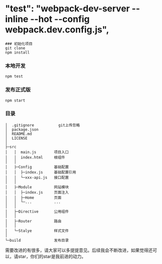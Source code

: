 # "test": "webpack-dev-server --inline --hot --config webpack.dev.config.js",

```
### 初始化项目
git clone 
npm install

```


### 本地开发
```
npm test
```


### 发布正式版
```
npm start
```


### 目录
```
│  .gitignore           git上传忽略
│  package.json
│  README.md
│  LICENSE
│
├─src
│   │  main.js        项目入口
│   │  index.html     根组件
│   │
│   ├─Config          基础配置
│   │  ├─index.js     基础配置引用
│   │  └─xxx-api.js   接口配置
│   │
│   ├─Module          网站模块
│   │  ├─index.js     页面注入
│   │  ├─Home         页面
│   │  └─...          ...
│   │
│   ├─Directive       公用组件
│   │
│   ├─Router          路由
│   │
│   └─Stalye          样式文件
│
└─build               发布目录
```

需要改进的有很多，请大家可以多提提意见。后续我会不断改进，如果觉得还可以，请star，你们的star是我前进的动力。